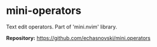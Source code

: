 # mini-operators

Text edit operators. Part of 'mini.nvim' library.

**Repository:** <https://github.com/echasnovski/mini.operators>
